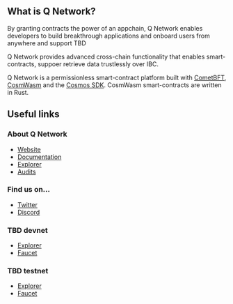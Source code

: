 ## What is Q Network?
By granting contracts the power of an appchain, Q Network enables developers to build breakthrough applications and onboard users from anywhere and support TBD

Q Network provides advanced cross-chain functionality that enables smart-contracts, suppoer retrieve data trustlessly over IBC. 

Q Network is a permissionless smart-contract platform built with [CometBFT](https://cometbft.com/), [CosmWasm](https://cosmwasm.com/) and the [Cosmos SDK](https://docs.cosmos.network/). CosmWasm smart-contracts are written in Rust. 

## Useful links

### About Q Network

- [Website](https://qlabs.xyz/)
- [Documentation](https://qlabs.xyz/docs.html)
- [Explorer](TBD)
- [Audits](TBD)

### Find us on...

- [Twitter](https://twitter.com/QlabsXyz)
- [Discord](https://discord.gg/4K9gxnV4)

### TBD devnet 

- [Explorer](TBD)
- [Faucet](TBD)

### TBD testnet 

- [Explorer](TBD)
- [Faucet](TBD)
